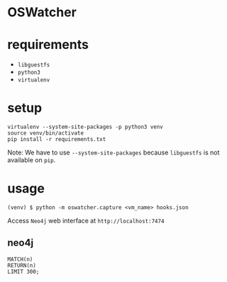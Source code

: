 # OSWatcher

# requirements

- `libguestfs`
- `python3`
- `virtualenv`

# setup

~~~
virtualenv --system-site-packages -p python3 venv
source venv/bin/activate
pip install -r requirements.txt
~~~

Note: We have to use `--system-site-packages` because `libguestfs` is not
available on `pip`.

# usage

~~~
(venv) $ python -m oswatcher.capture <vm_name> hooks.json
~~~

Access `Neo4j` web interface at `http://localhost:7474`

## neo4j

~~~
MATCH(n)
RETURN(n)
LIMIT 300;
~~~
